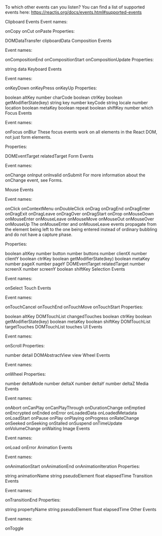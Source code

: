 To which other events can you listen? You can find a list of supported events here: https://reactjs.org/docs/events.html#supported-events

Clipboard Events
Event names:

onCopy onCut onPaste
Properties:

DOMDataTransfer clipboardData
Composition Events

Event names:

onCompositionEnd onCompositionStart onCompositionUpdate
Properties:

string data
Keyboard Events

Event names:

onKeyDown onKeyPress onKeyUp
Properties:

boolean altKey
number charCode
boolean ctrlKey
boolean getModifierState(key)
string key
number keyCode
string locale
number location
boolean metaKey
boolean repeat
boolean shiftKey
number which
Focus Events

Event names:

onFocus onBlur
These focus events work on all elements in the React DOM, not just form elements.

Properties:

DOMEventTarget relatedTarget
Form Events

Event names:

onChange onInput onInvalid onSubmit
For more information about the onChange event, see Forms.

Mouse Events

Event names:

onClick onContextMenu onDoubleClick onDrag onDragEnd onDragEnter onDragExit
onDragLeave onDragOver onDragStart onDrop onMouseDown onMouseEnter onMouseLeave
onMouseMove onMouseOut onMouseOver onMouseUp
The onMouseEnter and onMouseLeave events propagate from the element being left to the one being entered instead of ordinary bubbling and do not have a capture phase.

Properties:

boolean altKey
number button
number buttons
number clientX
number clientY
boolean ctrlKey
boolean getModifierState(key)
boolean metaKey
number pageX
number pageY
DOMEventTarget relatedTarget
number screenX
number screenY
boolean shiftKey
Selection Events

Event names:

onSelect
Touch Events

Event names:

onTouchCancel onTouchEnd onTouchMove onTouchStart
Properties:

boolean altKey
DOMTouchList changedTouches
boolean ctrlKey
boolean getModifierState(key)
boolean metaKey
boolean shiftKey
DOMTouchList targetTouches
DOMTouchList touches
UI Events

Event names:

onScroll
Properties:

number detail
DOMAbstractView view
Wheel Events

Event names:

onWheel
Properties:

number deltaMode
number deltaX
number deltaY
number deltaZ
Media Events

Event names:

onAbort onCanPlay onCanPlayThrough onDurationChange onEmptied onEncrypted
onEnded onError onLoadedData onLoadedMetadata onLoadStart onPause onPlay
onPlaying onProgress onRateChange onSeeked onSeeking onStalled onSuspend
onTimeUpdate onVolumeChange onWaiting
Image Events

Event names:

onLoad onError
Animation Events

Event names:

onAnimationStart onAnimationEnd onAnimationIteration
Properties:

string animationName
string pseudoElement
float elapsedTime
Transition Events

Event names:

onTransitionEnd
Properties:

string propertyName
string pseudoElement
float elapsedTime
Other Events

Event names:

onToggle


